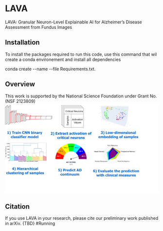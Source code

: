 # LAVA
LAVA: Granular Neuron-Level Explainable AI for Alzheimer’s Disease Assessment from Fundus Images
## Installation
To install the packages required to run this code, use this command that wil create a conda environement and install all dependencies 



conda create --name <env> --file Requirements.txt.
## Overview
This work is supported by the National Science Foundation under Grant No. (NSF 2123809)
![alt text](Images/github.drawio.png)
 

## Citation
If you use LAVA in your research, please cite our preliminary work published in arXiv.
{TBD}
#Running 

